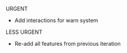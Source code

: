 URGENT

- Add interactions for warn system

LESS URGENT
- Re-add all features from previous iteration
